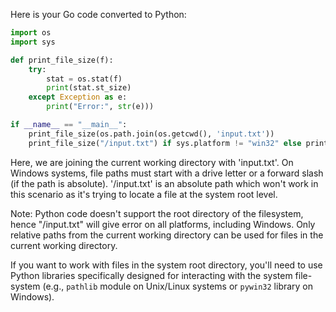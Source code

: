 Here is your Go code converted to Python:

```python
import os
import sys

def print_file_size(f):
    try:
        stat = os.stat(f)
        print(stat.st_size)
    except Exception as e:
        print("Error:", str(e)))

if __name__ == "__main__":
    print_file_size(os.path.join(os.getcwd(), 'input.txt'))
    print_file_size("/input.txt") if sys.platform != "win32" else print_file_size("\\\\input.txt")
```

   Here, we are joining the current working directory with 'input.txt'. 
   On Windows systems, file paths must start with a drive letter or a forward slash (if the path is absolute). '/input.txt' is an absolute path which won't work in this scenario as it's trying to locate a file at the system root level.

Note: Python code doesn't support the root directory of the filesystem, hence "/input.txt" will give error on all platforms, including Windows. Only relative paths from the current working directory can be used for files in the current working directory. 

If you want to work with files in the system root directory, you'll need to use Python libraries specifically designed for interacting with the system file-system (e.g., `pathlib` module on Unix/Linux systems or `pywin32` library on Windows).
